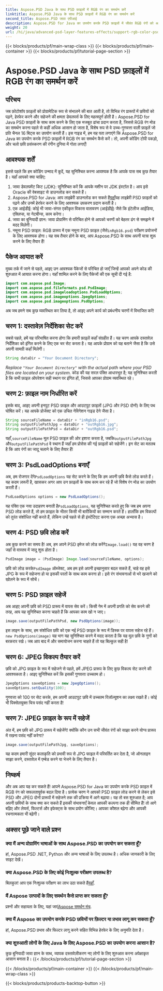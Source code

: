 ```yaml
---
title: Aspose.PSD Java के साथ PSD फ़ाइलों में RGB रंग का समर्थन करें
linktitle: Aspose.PSD Java के साथ PSD फ़ाइलों में RGB रंग का समर्थन करें
second_title: Aspose.PSD जावा एपीआई
description: Aspose.PSD for Java का उपयोग करके PSD फ़ाइलों में जीवंत RGB रंगों को अनलॉक करें! अपनी छवियों को आसानी से बढ़ाने और सहेजने के लिए हमारे चरण-दर-चरण मार्गदर्शिका का पालन करें।
weight: 20
url: /hi/java/advanced-psd-layer-features-effects/support-rgb-color-psd-files/
---
```


{{< blocks/products/pf/main-wrap-class >}}
{{< blocks/products/pf/main-container >}}
{{< blocks/products/pf/tutorial-page-section >}}

# Aspose.PSD Java के साथ PSD फ़ाइलों में RGB रंग का समर्थन करें

## परिचय
जब फ़ोटोशॉप फ़ाइलों को प्रोग्रामेटिक रूप से संभालने की बात आती है, तो विभिन्न रंग प्रारूपों में छवियों को पढ़ने, हेरफेर करने और सहेजने की क्षमता डेवलपर्स के लिए महत्वपूर्ण होती है। Aspose.PSD for Java PSD फ़ाइलों के साथ काम करने के लिए एक मजबूत ढांचा प्रदान करता है, जिससे RGB रंग मोड का समर्थन करना पहले से कहीं अधिक आसान हो जाता है, विशेष रूप से वे उच्च-गुणवत्ता वाली फ़ाइलें जो प्रति चैनल 16 बिट्स का उपयोग करती हैं। इस गाइड में, हम यह पता लगाएंगे कि Aspose.PSD for Java का उपयोग करके PSD फ़ाइलों में RGB रंग का समर्थन कैसे करें। तो, अपनी कोडिंग टोपी पकड़ो, और चलो छवि प्रसंस्करण की रंगीन दुनिया में गोता लगाएँ!
## आवश्यक शर्तें
इससे पहले कि हम कोडिंग उन्माद में कूदें, यह सुनिश्चित करना आवश्यक है कि आपके पास सब कुछ तैयार है। यहाँ आपको क्या चाहिए:
1. जावा डेवलपमेंट किट (JDK): सुनिश्चित करें कि आपके मशीन पर JDK इंस्टॉल है। आप इसे Oracle की वेबसाइट से डाउनलोड कर सकते हैं।
2.  Aspose.PSD for Java: आप लाइब्रेरी डाउनलोड कर सकते हैं[यहाँ](https://releases.aspose.com/psd/java/)यह लाइब्रेरी PSD फ़ाइलों को पढ़ने और उनमें हेरफेर करने के लिए आवश्यक उपकरण प्रदान करती है।
3. एक आईडीई: कोई भी जावा-संगत एकीकृत विकास वातावरण (आईडीई) जैसे कि इंटेलीज आईडिया, एक्लिप्स, या नेटबीन्स, काम करेगा।
4. जावा का बुनियादी ज्ञान: जावा प्रोग्रामिंग से परिचित होने से आपको चरणों को बेहतर ढंग से समझने में मदद मिलेगी।
5.  नमूना PSD फ़ाइल: RGB प्रारूप में एक नमूना PSD फ़ाइल (जैसे`inRgb16.psd`) परीक्षण प्रयोजनों के लिए आवश्यक होगा।
यह सब तैयार होने के बाद, आप Aspose.PSD के साथ अपनी यात्रा शुरू करने के लिए तैयार हैं!
## पैकेज आयात करें
मुख्य तर्क में जाने से पहले, आइए उन आवश्यक पैकेजों से परिचित हो जाएँ जिन्हें आपको अपने कोड की शुरुआत में आयात करना होगा। यहाँ शामिल करने के लिए पैकेजों की एक सूची दी गई है:
```java
import com.aspose.psd.Image;
import com.aspose.psd.fileformats.psd.PsdImage;
import com.aspose.psd.imageloadoptions.PsdLoadOptions;
import com.aspose.psd.imageoptions.JpegOptions;
import com.aspose.psd.imageoptions.PsdOptions;
```
अब जब हमने सब कुछ व्यवस्थित कर लिया है, तो आइए अपने कार्य को प्रबंधनीय चरणों में विभाजित करें!
## चरण 1: दस्तावेज़ निर्देशिका सेट करें
सबसे पहले, हमें यह परिभाषित करना होगा कि हमारी फ़ाइलें कहाँ संग्रहीत हैं। यह चरण आपके दस्तावेज़ निर्देशिका को इंगित करने के लिए एक चर सेट करता है। यह आपके प्रोग्राम को यह बताने जैसा है कि उसे अपनी सामग्री कहाँ मिलेगी।
```java
String dataDir = "Your Document Directory";
```
*Replace `"Your Document Directory"` with the actual path where your PSD files are located on your system.* 
कोड की यह सरल पंक्ति आधारभूत है; यह सुनिश्चित करती है कि सभी फ़ाइल ऑपरेशन सही स्थान पर इंगित हों, जिससे आपका प्रोग्राम व्यवस्थित रहे।
## चरण 2: फ़ाइल नाम निर्धारित करें
इसके बाद, आइए अपनी इनपुट PSD फ़ाइल और आउटपुट फ़ाइलों (JPG और PSD दोनों) के लिए पथ घोषित करें। यह आपके प्रोजेक्ट को एक उचित नेविगेशन गाइड देने जैसा है।
```java
String sourceFileName = dataDir + "inRgb16.psd";
String outputFilePathJpg = dataDir + "outRgb16.jpg";
String outputFilePathPsd = dataDir + "outRgb16.psd";
```
 यहाँ,`sourceFileName` मूल PSD फ़ाइल की ओर इशारा करता है, जबकि`outputFilePathJpg` और`outputFilePathPsd` वे स्थान हैं जहाँ हम प्रोसेस की गई फ़ाइलों को सहेजेंगे। इन सेट का मतलब है कि आप रंगों का जादू चलाने के लिए तैयार हैं!
## चरण 3: PsdLoadOptions बनाएँ
 अब, हम रोजगार देंगे`PsdLoadOptions` यह सेट करने के लिए कि हम अपनी छवि कैसे लोड करते हैं। यह कदम ज़रूरी है, खासकर अगर आप उन फ़ाइलों के साथ काम कर रहे हैं जो विशेष रंग मोड का उपयोग करती हैं।
```java
PsdLoadOptions options = new PsdLoadOptions();
```
 यह पंक्ति एक नया उदाहरण बनाती है`PsdLoadOptions`, यह सुनिश्चित करते हुए कि जब हम अपना PSD लोड करते हैं, तो हम फ़ाइल के भीतर किसी भी बारीकियों का सम्मान करते हैं। हालाँकि हम विकल्पों को तुरंत संशोधित नहीं करते हैं, लेकिन उन्हें पहले से ही इंस्टेंटिएट करना एक अच्छा अभ्यास है।
## चरण 4: PSD छवि लोड करें
अब कुछ करने का समय है! अब, हम अपने PSD इमेज को लोड करेंगे`Image.load()` यह वह चरण है जहाँ से वास्तव में जादू शुरू होता है।
```java
PsdImage image = (PsdImage) Image.load(sourceFileName, options);
```
 छवि को लोड करके`PsdImage` ऑब्जेक्ट, अब हम इसे अपनी इच्छानुसार बदल सकते हैं, चाहे वह इसे JPG के रूप में सहेजना हो या इसकी परतों के साथ काम करना हो। इसे रंग संभावनाओं से भरे खजाने को खोलने के रूप में सोचें।
## चरण 5: PSD फ़ाइल सहेजें
अब आइए अपनी छवि को PSD प्रारूप में वापस सेव करें। किसी गेम में अपनी प्रगति को सेव करने की तरह, आप यह सुनिश्चित करना चाहते हैं कि आपका काम खो न जाए।
```java
image.save(outputFilePathPsd, new PsdOptions(image));
```
 इस लाइन के साथ, हम संशोधित छवि को एक नई PSD फ़ाइल के रूप में डिस्क पर वापस सहेज रहे हैं।`new PsdOptions(image)` यह भाग यह सुनिश्चित करने में मदद करता है कि यह मूल छवि के गुणों को बरकरार रखे। जब आप बाद में और समायोजन करना चाहते हैं तो यह बिल्कुल सही है!
## चरण 6: JPEG विकल्प तैयार करें
छवि को JPG फ़ाइल के रूप में सहेजने से पहले, हमें JPEG प्रारूप के लिए कुछ विकल्प सेट करने की आवश्यकता है। आइए सुनिश्चित करें कि इसकी गुणवत्ता उच्चतम हो।
```java
JpegOptions saveOptions = new JpegOptions();
saveOptions.setQuality(100);
```
गुणवत्ता को 100 पर सेट करके, हम अपनी आउटपुट छवि में उच्चतम रिज़ॉल्यूशन का लक्ष्य रखते हैं। कोई भी पिक्सेलयुक्त चित्र पसंद नहीं करता है! 
## चरण 7: JPEG फ़ाइल के रूप में सहेजें
अंत में, हम छवि को JPG प्रारूप में सहेजेंगे! क्योंकि कौन उन सभी जीवंत रंगों को साझा करने योग्य प्रारूप में रखना पसंद नहीं करेगा?
```java
image.save(outputFilePathJpg, saveOptions);
```
यह कदम हमारी सुंदर कलाकृति को प्रभावी रूप से JPG फाइल में परिवर्तित कर देता है, जो ऑनलाइन साझा करने, दस्तावेज़ में एम्बेड करने या भेजने के लिए तैयार है।
## निष्कर्ष
और अब आप यह कर सकते हैं! आपने Aspose.PSD for Java का उपयोग करके PSD फ़ाइल में RGB रंग को सफलतापूर्वक बदल दिया है। प्रत्येक चरण ने आपको PSD फ़ाइल लोड करने से लेकर इसे PSD और JPEG दोनों प्रारूपों में सहेजने तक की प्रक्रिया में आगे बढ़ाया। यह तो बस शुरुआत है; आप अपनी छवियों के साथ क्या कर सकते हैं इसकी संभावनाएँ केवल आपकी कल्पना तक ही सीमित हैं!
तो आगे बढ़िए और लेयर्स, फिल्टर्स और इफेक्ट्स के साथ प्रयोग कीजिए। आपका कौशल बढ़ेगा और आपकी रचनात्मकता भी बढ़ेगी।

## अक्सर पूछे जाने वाले प्रश्न
### क्या मैं अन्य प्रोग्रामिंग भाषाओं के साथ Aspose.PSD का उपयोग कर सकता हूँ?  
हां, Aspose.PSD .NET, Python और अन्य भाषाओं के लिए उपलब्ध है। अधिक जानकारी के लिए साइट देखें।
### क्या Aspose.PSD के लिए कोई निःशुल्क परीक्षण उपलब्ध है?  
 बिलकुल! आप एक निःशुल्क परीक्षण का लाभ उठा सकते हैं[यहाँ](https://releases.aspose.com/).
### मैं Aspose उत्पादों के लिए समर्थन कैसे प्राप्त कर सकता हूँ?  
 प्रश्नों और सहायता के लिए, यहां जाएं[Aspose समर्थन मंच](https://forum.aspose.com/c/psd/34).
### क्या मैं Aspose का उपयोग करके PSD छवियों पर फ़िल्टर या प्रभाव लागू कर सकता हूँ?  
हां, Aspose.PSD प्रभाव और फिल्टर लागू करने सहित विभिन्न हेरफेर के लिए अनुमति देता है।
### क्या शुरुआती लोगों के लिए Java के लिए Aspose.PSD का उपयोग करना आसान है?  
कुछ बुनियादी जावा ज्ञान के साथ, व्यापक दस्तावेज़ीकरण नए लोगों के लिए शुरुआत करना अपेक्षाकृत आसान बनाता है।
{{< /blocks/products/pf/tutorial-page-section >}}

{{< /blocks/products/pf/main-container >}}
{{< /blocks/products/pf/main-wrap-class >}}

{{< blocks/products/products-backtop-button >}}
